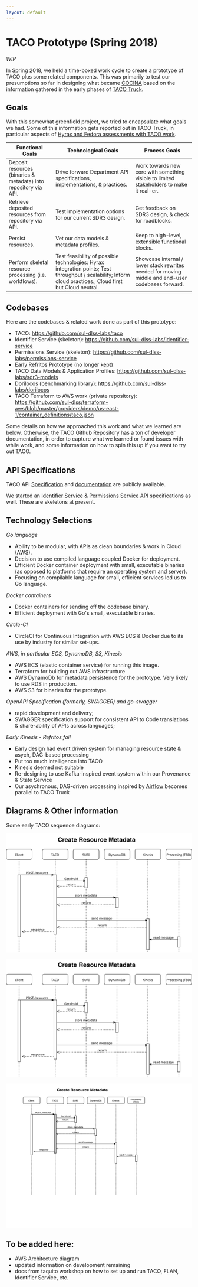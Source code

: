 ```yaml
---
layout: default
---
```


# TACO Prototype (Spring 2018)

*WIP*

In Spring 2018, we held a time-boxed work cycle to create a prototype of TACO plus some related components. This was primarily to test our presumptions so far in designing what became [COCINA](COCINA.html) based on the information gathered in the early phases of [TACO Truck](TACO-Truck.html).

## Goals

With this somewhat greenfield project, we tried to encapsulate what goals we had. Some of this information gets reported out in TACO Truck, in particular aspects of [Hyrax and Fedora assessments with TACO work](TACO-Truck.html#community-overlaps).

Functional Goals | Technological Goals | Process Goals
---------------- | ------------------- | --------------
Deposit resources (binaries & metadata) into repository via API. | Drive forward Department API specifications, implementations, & practices. | Work towards new core with something visible to limited stakeholders to make it real-er.
Retrieve deposited resources from repository via API. | Test implementation options for our current SDR3 design. | Get feedback on SDR3 design, & check for roadblocks.
Persist resources. | Vet our data models & metadata profiles. | Keep to high-level, extensible functional blocks.
Perform skeletal resource processing (i.e. workflows). | Test feasibility of possible technologies: Hyrax integration points; Test throughput / scalability; Inform cloud practices.; Cloud first but Cloud neutral.  | Showcase internal / lower stack rewrites needed for moving middle and end-user codebases forward.


## Codebases

Here are the codebases & related work done as part of this prototype:

* TACO: https://github.com/sul-dlss-labs/taco
* Identifier Service (skeleton): https://github.com/sul-dlss-labs/identifier-service
* Permissions Service (skeleton): https://github.com/sul-dlss-labs/permissions-service
* Early Refritos Prototype (no longer kept)
* TACO Data Models & Application Profiles: https://github.com/sul-dlss-labs/sdr3-models
* Dorilocos (benchmarking library): https://github.com/sul-dlss-labs/dorilocos
* TACO Terraform to AWS work (private repository): https://github.com/sul-dlss/terraform-aws/blob/master/providers/demo/us-east-1/container_definitions/taco.json

Some details on how we approached this work and what we learned are below. Otherwise, the TACO Github Repository has a ton of developer documentation, in order to capture what we learned or found issues with while work, and some information on how to spin this up if you want to try out TACO.

## API Specifications

TACO API [Specification](https://github.com/sul-dlss-labs/taco/blob/master/swagger.json) and [documentation](https://sul-dlss-labs.github.io/taco/) are publicly available.

We started an [Identifier Service](https://github.com/sul-dlss-labs/identifier-service/blob/master/swagger.json) & [Permissions Service API](https://github.com/sul-dlss-labs/permissions-service/blob/master/swagger.json) specifications as well. These are skeletons at present.

## Technology Selections

*Go language*

* Ability to be modular, with APIs as clean boundaries & work in Cloud (AWS).
* Decision to use compiled language coupled Docker for deployment.
* Efficient Docker container deployment with small, executable binaries (as opposed to platforms that require an operating system and server).
* Focusing on compilable language for small, efficient services led us to Go language.

*Docker containers*

* Docker containers for sending off the codebase binary.
* Efficient deployment with Go's small, executable binaries.

*Circle-CI*

* CircleCI for Continuous Integration with AWS ECS & Docker due to its use by industry for similar set-ups.

*AWS, in particular ECS, DynamoDB, S3, Kinesis*

* AWS ECS (elastic container service) for running this image.
* Terraform for building out AWS infrastructure
* AWS DynamoDb for metadata persistence for the prototype. Very likely to use RDS in production.
* AWS S3 for binaries for the prototype.

*OpenAPI Specification (formerly, SWAGGER) and go-swagger*

* rapid development and delivery;
* SWAGGER specification support for consistent API to Code translations & share-ability of APIs across languages;

*Early Kinesis - Refritos fail*

* Early design had event driven system for managing resource state & asych, DAG-based processing
* Put too much intelligence into TACO
* Kinesis deemed not suitable
* Re-designing to use Kafka-inspired event system within our Provenance & State Service
* Our asychronous, DAG-driven processing inspired by [Airflow](https://airflow.apache.org/) becomes parallel to TACO Truck


## Diagrams & Other information

Some early TACO sequence diagrams:

![](assets/img/TACOsequence1.svg)

![](assets/img/TACOsequence3.svg)

![](assets/img/TACOsequenceCreate.svg)


## To be added here:
* AWS Architecture diagram
* updated information on development remaining
* docs from taquito workshop on how to set up and run TACO, FLAN, Identifier Service, etc.
